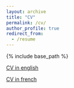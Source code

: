 ```yaml
---
layout: archive
title: "CV"
permalink: /cv/
author_profile: true
redirect_from:
  - /resume
---
```


{% include base_path %}

[CV in english](../files/cv-english-tangi-migot.pdf)


[CV in french](../files/cv_francais_tangi.pdf)
